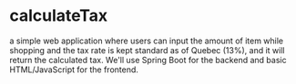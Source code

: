 # calculateTax


 a simple web application where users can input the amount of item while shopping and the tax rate is kept standard as of Quebec (13%),
 and it will return the calculated tax. 
 We'll use Spring Boot for the backend and basic HTML/JavaScript for the frontend.
